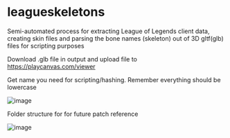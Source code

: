 # leagueskeletons
Semi-automated process for extracting League of Legends client data, creating skin files and parsing the bone names (skeleton) out of 3D gltf(glb) files for scripting purposes

Download .glb file in output and upload file to https://playcanvas.com/viewer

Get name you need for scripting/hashing. Remember everything should be lowercase

![image](https://github.com/QuePast/leagueskeletons/assets/8728328/8e8c3aae-e39c-4f9a-add5-8908b4b43b41)



Folder structure for for future patch reference

![image](https://github.com/QuePast/leagueskeletons/assets/8728328/6f57c3b8-5711-4598-99b6-4bbccf6b7371)
